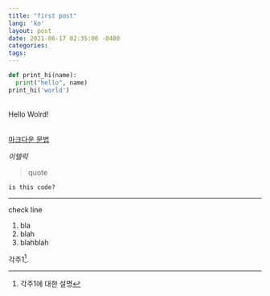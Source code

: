 ```yaml
---
title: "first post"
lang: 'ko'
layout: post
date: 2021-06-17 02:35:00 -0400
categories:
tags:
---
```


```python
def print_hi(name):
  print("hello", name)
print_hi('world')
```
<br />Hello Wolrd!

<br />[마크다운 문법](http://gjchoi.github.io/env/Kramdown(%EB%A7%88%ED%81%AC%EB%8B%A4%EC%9A%B4)-%EC%82%AC%EC%9A%A9%EB%B2%95/)

_이텔릭_

>quote
~~~~~~~~
is this code?
~~~~~~~~

<hr/>
check line

1. bla
2. blah
3. blahblah

각주1[^1].
[^1]: 각주1에 대한 설명

